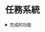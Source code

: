 # 任務系統
<details>
  <summary>完成的功能</summary>
  - [x] 功能界面（任務）
  - [x] 視差滾動背景
  - [x] tilemap支援碰撞檢測、互動檢測
  - [x] 存檔/讀檔
  - [x] 遊戲暫停
  - [x] 遊戲相機
  - [x] 動畫系統：精靈圖動畫、瓦片地圖、地圖動畫
  - [x] 鍵盤控制
</details>
